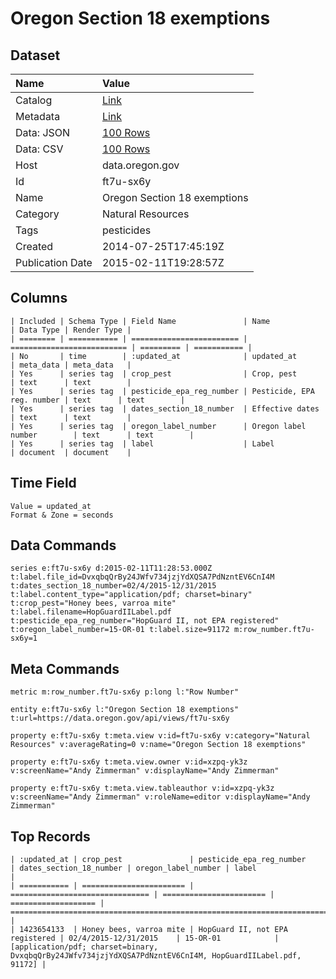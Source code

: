 # Oregon Section 18 exemptions

## Dataset

| Name | Value |
| :--- | :---- |
| Catalog | [Link](https://catalog.data.gov/dataset/oregon-section-18-exemptions-15f45) |
| Metadata | [Link](https://data.oregon.gov/api/views/ft7u-sx6y) |
| Data: JSON | [100 Rows](https://data.oregon.gov/api/views/ft7u-sx6y/rows.json?max_rows=100) |
| Data: CSV | [100 Rows](https://data.oregon.gov/api/views/ft7u-sx6y/rows.csv?max_rows=100) |
| Host | data.oregon.gov |
| Id | ft7u-sx6y |
| Name | Oregon Section 18 exemptions |
| Category | Natural Resources |
| Tags | pesticides |
| Created | 2014-07-25T17:45:19Z |
| Publication Date | 2015-02-11T19:28:57Z |

## Columns

```ls
| Included | Schema Type | Field Name               | Name                       | Data Type | Render Type |
| ======== | =========== | ======================== | ========================== | ========= | =========== |
| No       | time        | :updated_at              | updated_at                 | meta_data | meta_data   |
| Yes      | series tag  | crop_pest                | Crop, pest                 | text      | text        |
| Yes      | series tag  | pesticide_epa_reg_number | Pesticide, EPA reg. number | text      | text        |
| Yes      | series tag  | dates_section_18_number  | Effective dates            | text      | text        |
| Yes      | series tag  | oregon_label_number      | Oregon label number        | text      | text        |
| Yes      | series tag  | label                    | Label                      | document  | document    |
```

## Time Field

```ls
Value = updated_at
Format & Zone = seconds
```

## Data Commands

```ls
series e:ft7u-sx6y d:2015-02-11T11:28:53.000Z t:label.file_id=DvxqbqQrBy24JWfv734jzjYdXQSA7PdNzntEV6CnI4M t:dates_section_18_number=02/4/2015-12/31/2015 t:label.content_type="application/pdf; charset=binary" t:crop_pest="Honey bees, varroa mite" t:label.filename=HopGuardIILabel.pdf t:pesticide_epa_reg_number="HopGuard II, not EPA registered" t:oregon_label_number=15-OR-01 t:label.size=91172 m:row_number.ft7u-sx6y=1
```

## Meta Commands

```ls
metric m:row_number.ft7u-sx6y p:long l:"Row Number"

entity e:ft7u-sx6y l:"Oregon Section 18 exemptions" t:url=https://data.oregon.gov/api/views/ft7u-sx6y

property e:ft7u-sx6y t:meta.view v:id=ft7u-sx6y v:category="Natural Resources" v:averageRating=0 v:name="Oregon Section 18 exemptions"

property e:ft7u-sx6y t:meta.view.owner v:id=xzpq-yk3z v:screenName="Andy Zimmerman" v:displayName="Andy Zimmerman"

property e:ft7u-sx6y t:meta.view.tableauthor v:id=xzpq-yk3z v:screenName="Andy Zimmerman" v:roleName=editor v:displayName="Andy Zimmerman"
```

## Top Records

```ls
| :updated_at | crop_pest               | pesticide_epa_reg_number        | dates_section_18_number | oregon_label_number | label                                                                                                      | 
| =========== | ======================= | =============================== | ======================= | =================== | ========================================================================================================== | 
| 1423654133  | Honey bees, varroa mite | HopGuard II, not EPA registered | 02/4/2015-12/31/2015    | 15-OR-01            | [application/pdf; charset=binary, DvxqbqQrBy24JWfv734jzjYdXQSA7PdNzntEV6CnI4M, HopGuardIILabel.pdf, 91172] | 
```